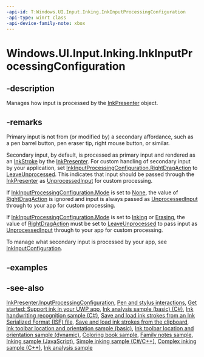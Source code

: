 ```yaml
---
-api-id: T:Windows.UI.Input.Inking.InkInputProcessingConfiguration
-api-type: winrt class
-api-device-family-note: xbox
---
```


<!-- Class syntax.
public class InkInputProcessingConfiguration : Windows.UI.Input.Inking.IInkInputProcessingConfiguration
-->

# Windows.UI.Input.Inking.InkInputProcessingConfiguration

## -description
Manages how input is processed by the [InkPresenter](inkpresenter.md) object.

## -remarks
Primary input is not from (or modified by) a secondary affordance, such as a pen barrel button, pen eraser tip, right mouse button, or similar.

Secondary input, by default, is processed as primary input and rendered as an [InkStroke](inkstroke.md) by the [InkPresenter](inkpresenter.md). For custom handling of secondary input by your application, set [InkInputProcessingConfiguration.RightDragAction](inkinputprocessingconfiguration_rightdragaction.md) to [LeaveUnprocessed](inkinputrightdragaction.md). This indicates that input should be passed through the [InkPresenter](inkpresenter.md) as [UnprocessedInput](inkpresenter_unprocessedinput.md) for custom processing.

If [InkInputProcessingConfiguration.Mode](inkinputprocessingconfiguration_mode.md) is set to [None](inkinputprocessingmode.md), the value of [RightDragAction](inkinputprocessingconfiguration_rightdragaction.md) is ignored and input is always passed as [UnprocessedInput](inkpresenter_unprocessedinput.md) through to your app for custom processing.

If [InkInputProcessingConfiguration.Mode](inkinputprocessingconfiguration_mode.md) is set to [Inking](inkinputprocessingmode.md) or [Erasing](inkinputprocessingmode.md), the value of [RightDragAction](inkinputprocessingconfiguration_rightdragaction.md) must be set to [LeaveUnprocessed](inkinputrightdragaction.md) to pass input as [UnprocessedInput](inkpresenter_unprocessedinput.md) through to your app for custom processing.

To manage what secondary input is processed by your app, see [InkInputConfiguration](inkinputconfiguration.md).

## -examples

## -see-also
[InkPresenter.InputProcessingConfiguration](inkpresenter_inputprocessingconfiguration.md), [Pen and stylus interactions](http://msdn.microsoft.com/library/3da4f2d2-5405-42a1-9ed9-3a87bcd84c43), [Get started: Support ink in your UWP app](https://docs.microsoft.com/windows/uwp/get-started/ink-walkthrough), [Ink analysis sample (basic) (C#)](https://github.com/MicrosoftDocs/windows-topic-specific-samples/archive/uwp-ink-analysis-basic.zip), [Ink handwriting recognition sample (C#)](https://github.com/MicrosoftDocs/windows-topic-specific-samples/archive/uwp-ink-handwriting-reco.zip), [Save and load ink strokes from an Ink Serialized Format (ISF) file](https://github.com/MicrosoftDocs/windows-topic-specific-samples/archive/uwp-ink-store.zip), [Save and load ink strokes from the clipboard](https://github.com/MicrosoftDocs/windows-topic-specific-samples/archive/uwp-ink-store-clipboard.zip), [Ink toolbar location and orientation sample (basic)](https://github.com/MicrosoftDocs/windows-topic-specific-samples/archive/uwp-ink-toolbar-handedness.zip), [Ink toolbar location and orientation sample (dynamic)](https://github.com/MicrosoftDocs/windows-topic-specific-samples/archive/uwp-ink-toolbar-handedness-dynamic.zip), [Coloring book sample](https://aka.ms/cpubsample-coloringbook), [Family notes sample](https://aka.ms/cpubsample-familynotessample), [Inking sample (JavaScript)](https://github.com/Microsoft/Windows-universal-samples/tree/master/Samples/Ink), [Simple inking sample (C#/C++)](https://github.com/Microsoft/Windows-universal-samples/tree/master/Samples/SimpleInk), [Complex inking sample (C++)](https://github.com/Microsoft/Windows-universal-samples/tree/master/Samples/ComplexInk), [Ink analysis sample](https://github.com/Microsoft/Windows-universal-samples/tree/master/Samples/InkAnalysis)


